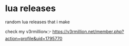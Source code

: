 # lua releases
random lua releases that i make 

check my v3rmillion👉 https://v3rmillion.net/member.php?action=profile&uid=1795770
